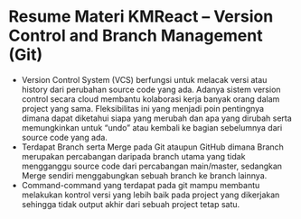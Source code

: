 # Resume Materi KMReact – Version Control and Branch Management (Git)

- Version Control System (VCS) berfungsi untuk melacak versi atau history dari perubahan source code yang ada. Adanya sistem version control secara cloud membantu kolaborasi kerja banyak orang dalam project yang sama. Fleksibilitas ini yang menjadi poin pentingnya dimana dapat diketahui siapa yang merubah dan apa yang dirubah serta memungkinkan untuk “undo” atau kembali ke bagian sebelumnya dari source code yang ada.
- Terdapat Branch serta Merge pada Git ataupun GitHub dimana Branch merupakan percabangan daripada branch utama yang tidak mengganggu source code dari percabangan main/master, sedangkan Merge sendiri menggabungkan sebuah branch ke branch lainnya.
- Command-command yang terdapat pada git mampu membantu melakukan kontrol versi yang lebih baik pada project yang dikerjakan sehingga tidak output akhir dari sebuah project tetap satu.
